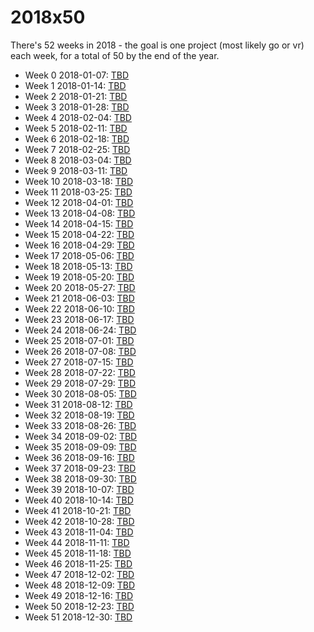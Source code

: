# 2018x50

There's 52 weeks in 2018 - the goal is one project (most likely go or
vr) each week, for a total of 50 by the end of the year.

- Week 0 2018-01-07: [TBD](TBD)
- Week 1 2018-01-14: [TBD](TBD)
- Week 2 2018-01-21: [TBD](TBD)
- Week 3 2018-01-28: [TBD](TBD)
- Week 4 2018-02-04: [TBD](TBD)
- Week 5 2018-02-11: [TBD](TBD)
- Week 6 2018-02-18: [TBD](TBD)
- Week 7 2018-02-25: [TBD](TBD)
- Week 8 2018-03-04: [TBD](TBD)
- Week 9 2018-03-11: [TBD](TBD)
- Week 10 2018-03-18: [TBD](TBD)
- Week 11 2018-03-25: [TBD](TBD)
- Week 12 2018-04-01: [TBD](TBD)
- Week 13 2018-04-08: [TBD](TBD)
- Week 14 2018-04-15: [TBD](TBD)
- Week 15 2018-04-22: [TBD](TBD)
- Week 16 2018-04-29: [TBD](TBD)
- Week 17 2018-05-06: [TBD](TBD)
- Week 18 2018-05-13: [TBD](TBD)
- Week 19 2018-05-20: [TBD](TBD)
- Week 20 2018-05-27: [TBD](TBD)
- Week 21 2018-06-03: [TBD](TBD)
- Week 22 2018-06-10: [TBD](TBD)
- Week 23 2018-06-17: [TBD](TBD)
- Week 24 2018-06-24: [TBD](TBD)
- Week 25 2018-07-01: [TBD](TBD)
- Week 26 2018-07-08: [TBD](TBD)
- Week 27 2018-07-15: [TBD](TBD)
- Week 28 2018-07-22: [TBD](TBD)
- Week 29 2018-07-29: [TBD](TBD)
- Week 30 2018-08-05: [TBD](TBD)
- Week 31 2018-08-12: [TBD](TBD)
- Week 32 2018-08-19: [TBD](TBD)
- Week 33 2018-08-26: [TBD](TBD)
- Week 34 2018-09-02: [TBD](TBD)
- Week 35 2018-09-09: [TBD](TBD)
- Week 36 2018-09-16: [TBD](TBD)
- Week 37 2018-09-23: [TBD](TBD)
- Week 38 2018-09-30: [TBD](TBD)
- Week 39 2018-10-07: [TBD](TBD)
- Week 40 2018-10-14: [TBD](TBD)
- Week 41 2018-10-21: [TBD](TBD)
- Week 42 2018-10-28: [TBD](TBD)
- Week 43 2018-11-04: [TBD](TBD)
- Week 44 2018-11-11: [TBD](TBD)
- Week 45 2018-11-18: [TBD](TBD)
- Week 46 2018-11-25: [TBD](TBD)
- Week 47 2018-12-02: [TBD](TBD)
- Week 48 2018-12-09: [TBD](TBD)
- Week 49 2018-12-16: [TBD](TBD)
- Week 50 2018-12-23: [TBD](TBD)
- Week 51 2018-12-30: [TBD](TBD)
